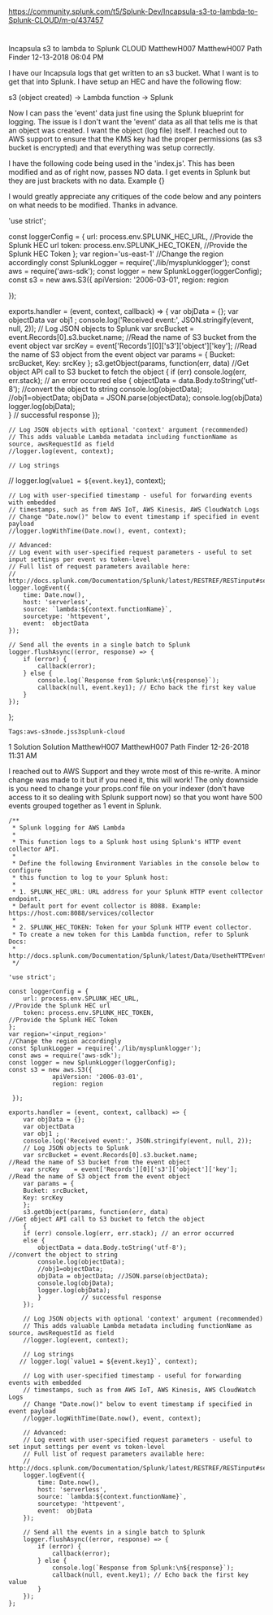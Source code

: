 ##
#
https://community.splunk.com/t5/Splunk-Dev/Incapsula-s3-to-lambda-to-Splunk-CLOUD/m-p/437457
#
##

Incapsula s3 to lambda to Splunk CLOUD
MatthewH007
MatthewH007
Path Finder
‎12-13-2018 06:04 PM

I have our Incapsula logs that get written to an s3 bucket. What I want is to get that into Splunk. I have setup an HEC and have the following flow:

s3 (object created) -> Lambda function -> Splunk

Now I can pass the 'event' data just fine using the Splunk blueprint for logging. The issue is I don't want the 'event' data as all that tells me is that an object was created. I want the object (log file) itself. I reached out to AWS support to ensure that the KMS key had the proper permissions (as s3 bucket is encrypted) and that everything was setup correctly.

I have the following code being used in the 'index.js'. This has been modified and as of right now, passes NO data. I get events in Splunk but they are just brackets with no data. Example
{}

I would greatly appreciate any critiques of the code below and any pointers on what needs to be modified. Thanks in advance.

'use strict';

const loggerConfig = {
    url: process.env.SPLUNK_HEC_URL,                                   //Provide the Splunk HEC url
    token: process.env.SPLUNK_HEC_TOKEN,                              //Provide the Splunk HEC Token
};
var region='us-east-1'                                               //Change the region accordingly 
const SplunkLogger = require('./lib/mysplunklogger');
const aws = require('aws-sdk');
const logger = new SplunkLogger(loggerConfig);
const s3 = new aws.S3({
            apiVersion: '2006-03-01',
            region: region

 });

exports.handler = (event, context, callback) => {
    var objData = {};
    var objectData
    var obj1 ;
    console.log('Received event:', JSON.stringify(event, null, 2));
    // Log JSON objects to Splunk
    var srcBucket = event.Records[0].s3.bucket.name;                 //Read the name of S3 bucket from the event object
    var srcKey    = event['Records'][0]['s3']['object']['key'];     //Read the name of S3 object from the event object
    var params = {
    Bucket: srcBucket, 
    Key: srcKey
    };
    s3.getObject(params, function(err, data)                        //Get object API call to S3 bucket to fetch the object
    {
    if (err) console.log(err, err.stack); // an error occurred
    else {
        objectData = data.Body.toString('utf-8');                  //convert the object to string
        console.log(objectData);
        //obj1=objectData;
        objData = JSON.parse(objectData);
        console.log(objData)
        logger.log(objData);                      
        }           // successful response
    });

    // Log JSON objects with optional 'context' argument (recommended)
    // This adds valuable Lambda metadata including functionName as source, awsRequestId as field
    //logger.log(event, context);

    // Log strings
   // logger.log(`value1 = ${event.key1}`, context);

    // Log with user-specified timestamp - useful for forwarding events with embedded
    // timestamps, such as from AWS IoT, AWS Kinesis, AWS CloudWatch Logs
    // Change "Date.now()" below to event timestamp if specified in event payload
    //logger.logWithTime(Date.now(), event, context);

    // Advanced:
    // Log event with user-specified request parameters - useful to set input settings per event vs token-level
    // Full list of request parameters available here:
    // http://docs.splunk.com/Documentation/Splunk/latest/RESTREF/RESTinput#services.2Fcollector
    logger.logEvent({
        time: Date.now(),
        host: 'serverless',
        source: `lambda:${context.functionName}`,
        sourcetype: 'httpevent',
        event:  objectData
    });

    // Send all the events in a single batch to Splunk
    logger.flushAsync((error, response) => {
        if (error) {
            callback(error);
        } else {
            console.log(`Response from Splunk:\n${response}`);
            callback(null, event.key1); // Echo back the first key value
        }
    });
};

    Tags:aws-s3node.jss3splunk-cloud 

1 Solution
Solution
MatthewH007
MatthewH007
Path Finder
‎12-26-2018 11:31 AM

I reached out to AWS Support and they wrote most of this re-write. A minor change was made to it but if you need it, this will work! The only downside is you need to change your props.conf file on your indexer (don't have access to it so dealing with Splunk support now) so that you wont have 500 events grouped together as 1 event in Splunk.

```
/**
 * Splunk logging for AWS Lambda
 *
 * This function logs to a Splunk host using Splunk's HTTP event collector API.
 *
 * Define the following Environment Variables in the console below to configure
 * this function to log to your Splunk host:
 *
 * 1. SPLUNK_HEC_URL: URL address for your Splunk HTTP event collector endpoint.
 * Default port for event collector is 8088. Example: https://host.com:8088/services/collector
 *
 * 2. SPLUNK_HEC_TOKEN: Token for your Splunk HTTP event collector.
 * To create a new token for this Lambda function, refer to Splunk Docs:
 * http://docs.splunk.com/Documentation/Splunk/latest/Data/UsetheHTTPEventCollector#Create_an_Event_Col...
 */

'use strict';

const loggerConfig = {
    url: process.env.SPLUNK_HEC_URL,                                   //Provide the Splunk HEC url
    token: process.env.SPLUNK_HEC_TOKEN,                              //Provide the Splunk HEC Token
};
var region='<input_region>'                                               //Change the region accordingly 
const SplunkLogger = require('./lib/mysplunklogger');
const aws = require('aws-sdk');
const logger = new SplunkLogger(loggerConfig);
const s3 = new aws.S3({
            apiVersion: '2006-03-01',
            region: region

 });

exports.handler = (event, context, callback) => {
    var objData = {};
    var objectData
    var obj1 ;
    console.log('Received event:', JSON.stringify(event, null, 2));
    // Log JSON objects to Splunk
    var srcBucket = event.Records[0].s3.bucket.name;                 //Read the name of S3 bucket from the event object
    var srcKey    = event['Records'][0]['s3']['object']['key'];     //Read the name of S3 object from the event object
    var params = {
    Bucket: srcBucket, 
    Key: srcKey
    };
    s3.getObject(params, function(err, data)                        //Get object API call to S3 bucket to fetch the object
    {
    if (err) console.log(err, err.stack); // an error occurred
    else {
        objectData = data.Body.toString('utf-8');                  //convert the object to string
        console.log(objectData);
        //obj1=objectData;
        objData = objectData; //JSON.parse(objectData);
        console.log(objData);
        logger.log(objData);                      
        }           // successful response
    });

    // Log JSON objects with optional 'context' argument (recommended)
    // This adds valuable Lambda metadata including functionName as source, awsRequestId as field
    //logger.log(event, context);

    // Log strings
   // logger.log(`value1 = ${event.key1}`, context);

    // Log with user-specified timestamp - useful for forwarding events with embedded
    // timestamps, such as from AWS IoT, AWS Kinesis, AWS CloudWatch Logs
    // Change "Date.now()" below to event timestamp if specified in event payload
    //logger.logWithTime(Date.now(), event, context);

    // Advanced:
    // Log event with user-specified request parameters - useful to set input settings per event vs token-level
    // Full list of request parameters available here:
    // http://docs.splunk.com/Documentation/Splunk/latest/RESTREF/RESTinput#services.2Fcollector
    logger.logEvent({
        time: Date.now(),
        host: 'serverless',
        source: `lambda:${context.functionName}`,
        sourcetype: 'httpevent',
        event:  objData
    });

    // Send all the events in a single batch to Splunk
    logger.flushAsync((error, response) => {
        if (error) {
            callback(error);
        } else {
            console.log(`Response from Splunk:\n${response}`);
            callback(null, event.key1); // Echo back the first key value
        }
    });
};
